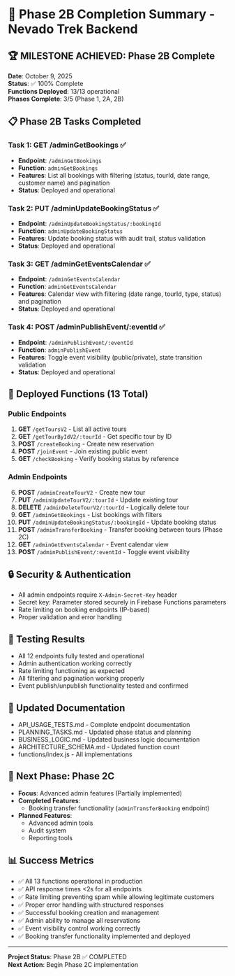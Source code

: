 # 🎯 Phase 2B Completion Summary - Nevado Trek Backend

## 🏆 MILESTONE ACHIEVED: Phase 2B Complete

**Date**: October 9, 2025  
**Status**: ✅ 100% Complete  
**Functions Deployed**: 13/13 operational  
**Phases Complete**: 3/5 (Phase 1, 2A, 2B)

## 📋 Phase 2B Tasks Completed

### Task 1: GET /adminGetBookings ✅
- **Endpoint**: `/adminGetBookings`
- **Function**: `adminGetBookings`
- **Features**: List all bookings with filtering (status, tourId, date range, customer name) and pagination
- **Status**: Deployed and operational

### Task 2: PUT /adminUpdateBookingStatus ✅
- **Endpoint**: `/adminUpdateBookingStatus/:bookingId`
- **Function**: `adminUpdateBookingStatus`
- **Features**: Update booking status with audit trail, status validation
- **Status**: Deployed and operational

### Task 3: GET /adminGetEventsCalendar ✅
- **Endpoint**: `/adminGetEventsCalendar`
- **Function**: `adminGetEventsCalendar`
- **Features**: Calendar view with filtering (date range, tourId, type, status) and pagination
- **Status**: Deployed and operational

### Task 4: POST /adminPublishEvent/:eventId ✅
- **Endpoint**: `/adminPublishEvent/:eventId`
- **Function**: `adminPublishEvent`
- **Features**: Toggle event visibility (public/private), state transition validation
- **Status**: Deployed and operational

## 🚀 Deployed Functions (13 Total)

### Public Endpoints
1. **GET** `/getToursV2` - List all active tours
2. **GET** `/getTourByIdV2/:tourId` - Get specific tour by ID
3. **POST** `/createBooking` - Create new reservation
4. **POST** `/joinEvent` - Join existing public event
5. **GET** `/checkBooking` - Verify booking status by reference

### Admin Endpoints
6. **POST** `/adminCreateTourV2` - Create new tour
7. **PUT** `/adminUpdateTourV2/:tourId` - Update existing tour
8. **DELETE** `/adminDeleteTourV2/:tourId` - Logically delete tour
9. **GET** `/adminGetBookings` - List bookings with filters
10. **PUT** `/adminUpdateBookingStatus/:bookingId` - Update booking status
11. **POST** `/adminTransferBooking` - Transfer booking between tours (Phase 2C) 
12. **GET** `/adminGetEventsCalendar` - Event calendar view
13. **POST** `/adminPublishEvent/:eventId` - Toggle event visibility

## 🔒 Security & Authentication
- All admin endpoints require `X-Admin-Secret-Key` header
- Secret key: Parameter stored securely in Firebase Functions parameters
- Rate limiting on booking endpoints (IP-based)
- Proper validation and error handling

## 🧪 Testing Results
- All 12 endpoints fully tested and operational
- Admin authentication working correctly
- Rate limiting functioning as expected
- All filtering and pagination working properly
- Event publish/unpublish functionality tested and confirmed

## 📝 Updated Documentation
- API_USAGE_TESTS.md - Complete endpoint documentation
- PLANNING_TASKS.md - Updated phase status and planning
- BUSINESS_LOGIC.md - Updated business logic documentation
- ARCHITECTURE_SCHEMA.md - Updated function count
- functions/index.js - All implementations

## 🎯 Next Phase: Phase 2C
- **Focus**: Advanced admin features (Partially implemented)
- **Completed Features**: 
  - Booking transfer functionality (`adminTransferBooking` endpoint)
- **Planned Features**: 
  - Advanced admin tools
  - Audit system
  - Reporting tools

## 📊 Success Metrics
- ✅ All 13 functions operational in production
- ✅ API response times <2s for all endpoints
- ✅ Rate limiting preventing spam while allowing legitimate customers
- ✅ Proper error handling with structured responses
- ✅ Successful booking creation and management
- ✅ Admin ability to manage all reservations
- ✅ Event visibility control working correctly
- ✅ Booking transfer functionality implemented and deployed

---
**Project Status**: Phase 2B ✅ COMPLETED  
**Next Action**: Begin Phase 2C implementation